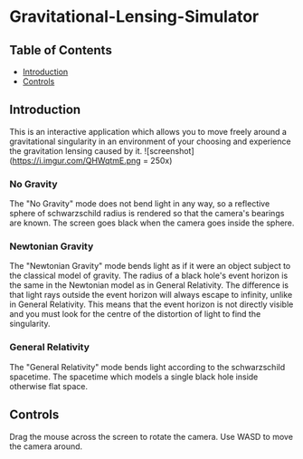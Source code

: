 # Gravitational-Lensing-Simulator

## Table of Contents
* [Introduction](introduction)
* [Controls](controls)

## Introduction
This is an interactive application which allows you to 
move freely around a gravitational singularity in an 
environment of your choosing and experience the gravitation 
lensing caused by it.
![screenshot](https://i.imgur.com/QHWqtmE.png = 250x)

### No Gravity
The "No Gravity" mode does not bend light in any way, so a reflective sphere of schwarzschild radius is rendered so that the camera's bearings are known.
The screen goes black when the camera goes inside the sphere.

### Newtonian Gravity
The "Newtonian Gravity" mode bends light as if it were an object subject to the classical model of gravity.
The radius of a black hole's event horizon is the same in the Newtonian model as in General Relativity. The difference is that light rays outside the event horizon will always escape to infinity, unlike in General Relativity. This means that the event horizon is not directly visible and you must look for the centre of the distortion of light to find the singularity.

### General Relativity
The "General Relativity" mode bends light according to the schwarzschild spacetime. The spacetime which models a single black hole inside otherwise flat space.

## Controls

Drag the mouse across the screen to rotate the camera.
Use WASD to move the camera around.
